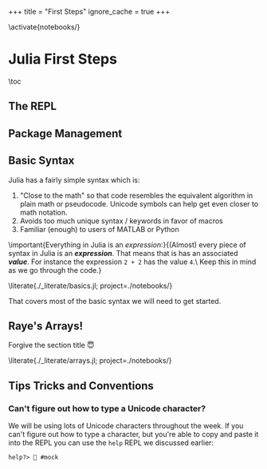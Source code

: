 +++
title = "First Steps"
ignore_cache = true
+++

<!-- Setup -->

\activate{notebooks/}

# Julia First Steps

\toc

## The REPL

## Package Management

## Basic Syntax
Julia has a fairly simple syntax which is:
1. "Close to the math" so that code resembles the equivalent algorithm in plain math or pseudocode. Unicode symbols can help get even closer to math notation.
2. Avoids too much unique syntax / keywords in favor of macros
3. Familiar (enough) to users of MATLAB or Python


\important{Everything in Julia is an _expression_:}{(Almost) every piece of syntax in Julia is an ***expression***. That means that is has an associated ***value***. For instance the expression `2 + 2` has the value `4`.\\
Keep this in mind as we go through the code.}

\literate{./_literate/basics.jl; project=./notebooks/}

That covers most of the basic syntax we will need to get started. 

## Raye's Arrays!
Forgive the section title 😇

\literate{./_literate/arrays.jl; project=./notebooks/}


## Tips Tricks and Conventions

### Can't figure out how to type a Unicode character?
We will be using lots of Unicode characters throughout the week. If you can't figure out how to type a character, but you're able to copy and paste it into the REPL you can use the `help` REPL we discussed earlier:

```!
help?> 🤔 #mock
```

### 
